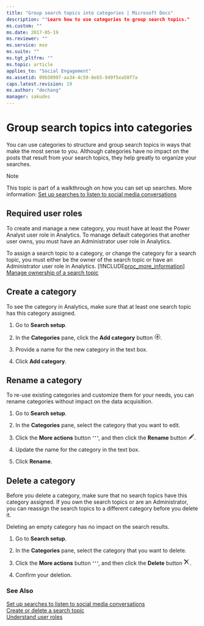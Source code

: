 ```yaml
---
title: "Group search topics into categories | Microsoft Docs"
description: ""Learn how to use categories to group search topics."
ms.custom: ""
ms.date: 2017-05-19
ms.reviewer: ""
ms.service: mse
ms.suite: ""
ms.tgt_pltfrm: ""
ms.topic: article
applies_to: "Social Engagement"
ms.assetid: 09b50997-aa34-4c59-8eb5-949f5ea50f7a
caps.latest.revision: 19
ms.author: "dechang"
manager: sakudes
---
```


# Group search topics into categories
You can use categories to structure and group search topics in  ways that make the most sense to you. Although categories have no impact on the posts that result from your search topics, they help greatly to organize your searches.  
  
> [!NOTE]
>  This topic is part of a walkthrough on how you can set up searches. More information: [Set up searches to listen to social media conversations](../social-engagement/set-up-searches.md)  
  
## Required user roles  
 To create and manage a new category, you must have at least the Power Analyst user role in Analytics. To manage default categories that another user owns, you must have an Administrator user role in Analytics.  
  
 To assign a search topic to a category, or change the category for a search topic, you must either be the owner of the search topic or have an Administrator user role in Analytics. [!INCLUDE[proc_more_information](../includes/proc-more-information.md)] [Manage ownership of a search topic](../social-engagement/create-delete-search-topic.md#manage_ownership)  
  
## Create a category  
 To see the category in Analytics, make sure that at least one search topic has this category assigned.  
  
1.  Go to **Search setup**.  
  
2.  In the **Categories** pane, click the **Add category** button ![Add button](../social-engagement/media/add-icon.png "Add button").  
  
3.  Provide a name for the new category in the text box.  
  
4.  Click **Add category**.  
  
## Rename a category  
 To re-use existing categories and customize them for your needs, you can rename categories without impact on the data acquisition.  
  
1.  Go to **Search setup**.  
  
2.  In the **Categories** pane, select the category that you want to edit.  
  
3.  Click the **More actions** button ![More options](../social-engagement/media/more-options-icon.png "More options"), and then click the **Rename** button ![Edit button](../social-engagement/media/edit-icon.png "Edit button").  
  
4.  Update the name for the category in the text box.  
  
5.  Click **Rename**.  
  
## Delete a category  
 Before you delete a category, make sure that no search topics have this category assigned. If you own the search topics or are an Administrator, you can reassign the search topics to a different category before you delete it.  
  
 Deleting an empty category has no impact on the search results.  
  
1.  Go to **Search setup**.  
  
2.  In the **Categories** pane, select the category that you want to delete.  
  
3.  Click the **More actions** button ![More options](../social-engagement/media/more-options-icon.png "More options"), and then click the **Delete** button ![Delete button](../social-engagement/media/delete-icon.png "Delete button").  
  
4.  Confirm your deletion.  
  
### See Also  
 [Set up searches to listen to social media conversations](../social-engagement/set-up-searches.md)   
 [Create or delete a search topic](../social-engagement/create-delete-search-topic.md)   
 [Understand user roles](../social-engagement/user-roles.md)
 
